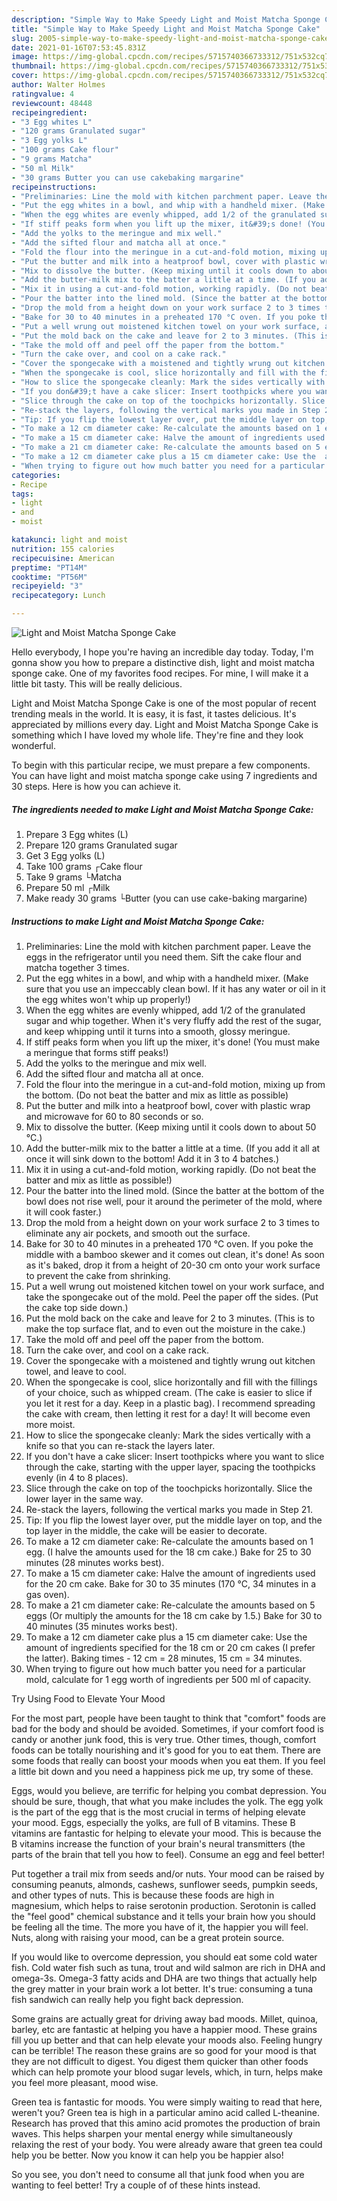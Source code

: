 ```yaml
---
description: "Simple Way to Make Speedy Light and Moist Matcha Sponge Cake"
title: "Simple Way to Make Speedy Light and Moist Matcha Sponge Cake"
slug: 2005-simple-way-to-make-speedy-light-and-moist-matcha-sponge-cake
date: 2021-01-16T07:53:45.831Z
image: https://img-global.cpcdn.com/recipes/5715740366733312/751x532cq70/light-and-moist-matcha-sponge-cake-recipe-main-photo.jpg
thumbnail: https://img-global.cpcdn.com/recipes/5715740366733312/751x532cq70/light-and-moist-matcha-sponge-cake-recipe-main-photo.jpg
cover: https://img-global.cpcdn.com/recipes/5715740366733312/751x532cq70/light-and-moist-matcha-sponge-cake-recipe-main-photo.jpg
author: Walter Holmes
ratingvalue: 4
reviewcount: 48448
recipeingredient:
- "3 Egg whites L"
- "120 grams Granulated sugar"
- "3 Egg yolks L"
- "100 grams Cake flour"
- "9 grams Matcha"
- "50 ml Milk"
- "30 grams Butter you can use cakebaking margarine"
recipeinstructions:
- "Preliminaries: Line the mold with kitchen parchment paper. Leave the eggs in the refrigerator until you need them. Sift the cake flour and matcha together 3 times."
- "Put the egg whites in a bowl, and whip with a handheld mixer. (Make sure that you use an impeccably clean bowl. If it has any water or oil in it the egg whites won&#39;t whip up properly!)"
- "When the egg whites are evenly whipped, add 1/2 of the granulated sugar and whip together. When it&#39;s very fluffy add the rest of the sugar, and keep whipping until it turns into a smooth, glossy meringue."
- "If stiff peaks form when you lift up the mixer, it&#39;s done! (You must make a meringue that forms stiff peaks!)"
- "Add the yolks to the meringue and mix well."
- "Add the sifted flour and matcha all at once."
- "Fold the flour into the meringue in a cut-and-fold motion, mixing up from the bottom. (Do not beat the batter and mix as little as possible)"
- "Put the butter and milk into a heatproof bowl, cover with plastic wrap and microwave for 60 to 80 seconds or so."
- "Mix to dissolve the butter. (Keep mixing until it cools down to about 50 °C.)"
- "Add the butter-milk mix to the batter a little at a time. (If you add it all at once it will sink down to the bottom! Add it in 3 to 4 batches.)"
- "Mix it in using a cut-and-fold motion, working rapidly. (Do not beat the batter and mix as little as possible!)"
- "Pour the batter into the lined mold. (Since the batter at the bottom of the bowl does not rise well, pour it around the perimeter of the mold, where it will cook faster.)"
- "Drop the mold from a height down on your work surface 2 to 3 times to eliminate any air pockets, and smooth out the surface."
- "Bake for 30 to 40 minutes in a preheated 170 °C oven. If you poke the middle with a bamboo skewer and it comes out clean, it&#39;s done! As soon as it&#39;s baked, drop it from a height of 20-30 cm onto your work surface to prevent the cake from shrinking."
- "Put a well wrung out moistened kitchen towel on your work surface, and take the spongecake out of the mold. Peel the paper off the sides. (Put the cake top side down.)"
- "Put the mold back on the cake and leave for 2 to 3 minutes. (This is to make the top surface flat, and to even out the moisture in the cake.)"
- "Take the mold off and peel off the paper from the bottom."
- "Turn the cake over, and cool on a cake rack."
- "Cover the spongecake with a moistened and tightly wrung out kitchen towel, and leave to cool."
- "When the spongecake is cool, slice horizontally and fill with the fillings of your choice, such as whipped cream. (The cake is easier to slice if you let it rest for a day. Keep in a plastic bag). I recommend spreading the cake with cream, then letting it rest for a day! It will become even more moist."
- "How to slice the spongecake cleanly: Mark the sides vertically with a knife so that you can re-stack the layers later."
- "If you don&#39;t have a cake slicer: Insert toothpicks where you want to slice through the cake, starting with the upper layer, spacing the toothpicks evenly (in 4 to 8 places)."
- "Slice through the cake on top of the toochpicks horizontally. Slice the lower layer in the same way."
- "Re-stack the layers, following the vertical marks you made in Step 21."
- "Tip: If you flip the lowest layer over, put the middle layer on top, and the top layer in the middle, the cake will be easier to decorate."
- "To make a 12 cm diameter cake: Re-calculate the amounts based on 1 egg. (I halve the amounts used for the 18 cm cake.) Bake for 25 to 30 minutes (28 minutes works best)."
- "To make a 15 cm diameter cake: Halve the amount of ingredients used for the 20 cm cake. Bake for 30 to 35 minutes (170 °C, 34 minutes in a gas oven)."
- "To make a 21 cm diameter cake: Re-calculate the amounts based on 5 eggs (Or multiply the amounts for the 18 cm cake by 1.5.) Bake for 30 to 40 minutes (35 minutes works best)."
- "To make a 12 cm diameter cake plus a 15 cm diameter cake: Use the  amount of ingredients specified for the 18 cm or 20 cm cakes (I prefer the latter). Baking times - 12 cm = 28 minutes, 15 cm = 34 minutes."
- "When trying to figure out how much batter you need for a particular mold, calculate for 1 egg worth of ingredients per 500 ml of capacity."
categories:
- Recipe
tags:
- light
- and
- moist

katakunci: light and moist 
nutrition: 155 calories
recipecuisine: American
preptime: "PT14M"
cooktime: "PT56M"
recipeyield: "3"
recipecategory: Lunch

---
```



![Light and Moist Matcha Sponge Cake](https://img-global.cpcdn.com/recipes/5715740366733312/751x532cq70/light-and-moist-matcha-sponge-cake-recipe-main-photo.jpg)

Hello everybody, I hope you're having an incredible day today. Today, I'm gonna show you how to prepare a distinctive dish, light and moist matcha sponge cake. One of my favorites food recipes. For mine, I will make it a little bit tasty. This will be really delicious.



Light and Moist Matcha Sponge Cake is one of the most popular of recent trending meals in the world. It is easy, it is fast, it tastes delicious. It's appreciated by millions every day. Light and Moist Matcha Sponge Cake is something which I have loved my whole life. They're fine and they look wonderful.


To begin with this particular recipe, we must prepare a few components. You can have light and moist matcha sponge cake using 7 ingredients and 30 steps. Here is how you can achieve it.

<!--inarticleads1-->

##### The ingredients needed to make Light and Moist Matcha Sponge Cake:

1. Prepare 3 Egg whites (L)
1. Prepare 120 grams Granulated sugar
1. Get 3 Egg yolks (L)
1. Take 100 grams ┌Cake flour
1. Take 9 grams └Matcha
1. Prepare 50 ml ┌Milk
1. Make ready 30 grams └Butter (you can use cake-baking margarine)




<!--inarticleads2-->

##### Instructions to make Light and Moist Matcha Sponge Cake:

1. Preliminaries: Line the mold with kitchen parchment paper. Leave the eggs in the refrigerator until you need them. Sift the cake flour and matcha together 3 times.
1. Put the egg whites in a bowl, and whip with a handheld mixer. (Make sure that you use an impeccably clean bowl. If it has any water or oil in it the egg whites won&#39;t whip up properly!)
1. When the egg whites are evenly whipped, add 1/2 of the granulated sugar and whip together. When it&#39;s very fluffy add the rest of the sugar, and keep whipping until it turns into a smooth, glossy meringue.
1. If stiff peaks form when you lift up the mixer, it&#39;s done! (You must make a meringue that forms stiff peaks!)
1. Add the yolks to the meringue and mix well.
1. Add the sifted flour and matcha all at once.
1. Fold the flour into the meringue in a cut-and-fold motion, mixing up from the bottom. (Do not beat the batter and mix as little as possible)
1. Put the butter and milk into a heatproof bowl, cover with plastic wrap and microwave for 60 to 80 seconds or so.
1. Mix to dissolve the butter. (Keep mixing until it cools down to about 50 °C.)
1. Add the butter-milk mix to the batter a little at a time. (If you add it all at once it will sink down to the bottom! Add it in 3 to 4 batches.)
1. Mix it in using a cut-and-fold motion, working rapidly. (Do not beat the batter and mix as little as possible!)
1. Pour the batter into the lined mold. (Since the batter at the bottom of the bowl does not rise well, pour it around the perimeter of the mold, where it will cook faster.)
1. Drop the mold from a height down on your work surface 2 to 3 times to eliminate any air pockets, and smooth out the surface.
1. Bake for 30 to 40 minutes in a preheated 170 °C oven. If you poke the middle with a bamboo skewer and it comes out clean, it&#39;s done! As soon as it&#39;s baked, drop it from a height of 20-30 cm onto your work surface to prevent the cake from shrinking.
1. Put a well wrung out moistened kitchen towel on your work surface, and take the spongecake out of the mold. Peel the paper off the sides. (Put the cake top side down.)
1. Put the mold back on the cake and leave for 2 to 3 minutes. (This is to make the top surface flat, and to even out the moisture in the cake.)
1. Take the mold off and peel off the paper from the bottom.
1. Turn the cake over, and cool on a cake rack.
1. Cover the spongecake with a moistened and tightly wrung out kitchen towel, and leave to cool.
1. When the spongecake is cool, slice horizontally and fill with the fillings of your choice, such as whipped cream. (The cake is easier to slice if you let it rest for a day. Keep in a plastic bag). I recommend spreading the cake with cream, then letting it rest for a day! It will become even more moist.
1. How to slice the spongecake cleanly: Mark the sides vertically with a knife so that you can re-stack the layers later.
1. If you don&#39;t have a cake slicer: Insert toothpicks where you want to slice through the cake, starting with the upper layer, spacing the toothpicks evenly (in 4 to 8 places).
1. Slice through the cake on top of the toochpicks horizontally. Slice the lower layer in the same way.
1. Re-stack the layers, following the vertical marks you made in Step 21.
1. Tip: If you flip the lowest layer over, put the middle layer on top, and the top layer in the middle, the cake will be easier to decorate.
1. To make a 12 cm diameter cake: Re-calculate the amounts based on 1 egg. (I halve the amounts used for the 18 cm cake.) Bake for 25 to 30 minutes (28 minutes works best).
1. To make a 15 cm diameter cake: Halve the amount of ingredients used for the 20 cm cake. Bake for 30 to 35 minutes (170 °C, 34 minutes in a gas oven).
1. To make a 21 cm diameter cake: Re-calculate the amounts based on 5 eggs (Or multiply the amounts for the 18 cm cake by 1.5.) Bake for 30 to 40 minutes (35 minutes works best).
1. To make a 12 cm diameter cake plus a 15 cm diameter cake: Use the  amount of ingredients specified for the 18 cm or 20 cm cakes (I prefer the latter). Baking times - 12 cm = 28 minutes, 15 cm = 34 minutes.
1. When trying to figure out how much batter you need for a particular mold, calculate for 1 egg worth of ingredients per 500 ml of capacity.




Try Using Food to Elevate Your Mood


For the most part, people have been taught to think that "comfort" foods are bad for the body and should be avoided. Sometimes, if your comfort food is candy or another junk food, this is very true. Other times, though, comfort foods can be totally nourishing and it's good for you to eat them. There are some foods that really can boost your moods when you eat them. If you feel a little bit down and you need a happiness pick me up, try some of these.

Eggs, would you believe, are terrific for helping you combat depression. You should be sure, though, that what you make includes the yolk. The egg yolk is the part of the egg that is the most crucial in terms of helping elevate your mood. Eggs, especially the yolks, are full of B vitamins. These B vitamins are fantastic for helping to elevate your mood. This is because the B vitamins increase the function of your brain's neural transmitters (the parts of the brain that tell you how to feel). Consume an egg and feel better!

Put together a trail mix from seeds and/or nuts. Your mood can be raised by consuming peanuts, almonds, cashews, sunflower seeds, pumpkin seeds, and other types of nuts. This is because these foods are high in magnesium, which helps to raise serotonin production. Serotonin is called the "feel good" chemical substance and it tells your brain how you should be feeling all the time. The more you have of it, the happier you will feel. Nuts, along with raising your mood, can be a great protein source.

If you would like to overcome depression, you should eat some cold water fish. Cold water fish such as tuna, trout and wild salmon are rich in DHA and omega-3s. Omega-3 fatty acids and DHA are two things that actually help the grey matter in your brain work a lot better. It's true: consuming a tuna fish sandwich can really help you fight back depression. 

Some grains are actually great for driving away bad moods. Millet, quinoa, barley, etc are fantastic at helping you have a happier mood. These grains fill you up better and that can help elevate your moods also. Feeling hungry can be terrible! The reason these grains are so good for your mood is that they are not difficult to digest. You digest them quicker than other foods which can help promote your blood sugar levels, which, in turn, helps make you feel more pleasant, mood wise.

Green tea is fantastic for moods. You were simply waiting to read that here, weren't you? Green tea is high in a particular amino acid called L-theanine. Research has proved that this amino acid promotes the production of brain waves. This helps sharpen your mental energy while simultaneously relaxing the rest of your body. You were already aware that green tea could help you be better. Now you know it can help you be happier also!

So you see, you don't need to consume all that junk food when you are wanting to feel better! Try  a  couple of  of  these  hints  instead.

